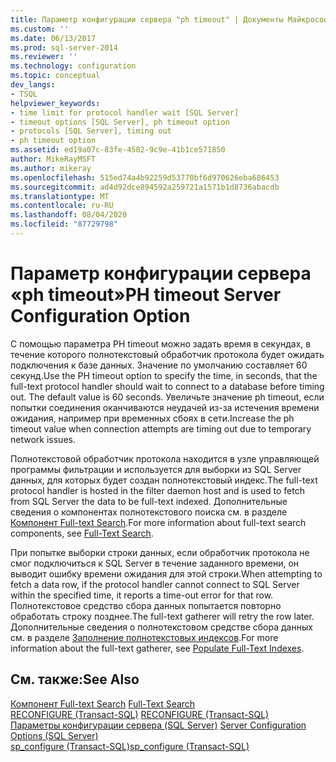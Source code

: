 ```yaml
---
title: Параметр конфигурации сервера "ph timeout" | Документы Майкрософт
ms.custom: ''
ms.date: 06/13/2017
ms.prod: sql-server-2014
ms.reviewer: ''
ms.technology: configuration
ms.topic: conceptual
dev_langs:
- TSQL
helpviewer_keywords:
- time limit for protocol handler wait [SQL Server]
- timeout options [SQL Server], ph timeout option
- protocols [SQL Server], timing out
- ph timeout option
ms.assetid: ed19a07c-83fe-4582-9c9e-41b1ce571850
author: MikeRayMSFT
ms.author: mikeray
ms.openlocfilehash: 515ed74a4b92259d53770bf6d970626eba686453
ms.sourcegitcommit: ad4d92dce894592a259721a1571b1d8736abacdb
ms.translationtype: MT
ms.contentlocale: ru-RU
ms.lasthandoff: 08/04/2020
ms.locfileid: "87729798"
---
```

# <a name="ph-timeout-server-configuration-option"></a><span data-ttu-id="50a56-102">Параметр конфигурации сервера «ph timeout»</span><span class="sxs-lookup"><span data-stu-id="50a56-102">PH timeout Server Configuration Option</span></span>
  <span data-ttu-id="50a56-103">С помощью параметра PH timeout можно задать время в секундах, в течение которого полнотекстовый обработчик протокола будет ожидать подключения к базе данных. Значение по умолчанию составляет 60 секунд.</span><span class="sxs-lookup"><span data-stu-id="50a56-103">Use the PH timeout option to specify the time, in seconds, that the full-text protocol handler should wait to connect to a database before timing out. The default value is 60 seconds.</span></span> <span data-ttu-id="50a56-104">Увеличьте значение ph timeout, если попытки соединения оканчиваются неудачей из-за истечения времени ожидания, например при временных сбоях в сети.</span><span class="sxs-lookup"><span data-stu-id="50a56-104">Increase the ph timeout value when connection attempts are timing out due to temporary network issues.</span></span>  
  
 <span data-ttu-id="50a56-105">Полнотекстовой обработчик протокола находится в узле управляющей программы фильтрации и используется для выборки из SQL Server данных, для которых будет создан полнотекстовый индекс.</span><span class="sxs-lookup"><span data-stu-id="50a56-105">The full-text protocol handler is hosted in the filter daemon host and is used to fetch from SQL Server the data to be full-text indexed.</span></span> <span data-ttu-id="50a56-106">Дополнительные сведения о компонентах полнотекстового поиска см. в разделе [Компонент Full-text Search](../../relational-databases/search/full-text-search.md).</span><span class="sxs-lookup"><span data-stu-id="50a56-106">For more information about full-text search components, see [Full-Text Search](../../relational-databases/search/full-text-search.md).</span></span>  
  
 <span data-ttu-id="50a56-107">При попытке выборки строки данных, если обработчик протокола не смог подключиться к SQL Server в течение заданного времени, он выводит ошибку времени ожидания для этой строки.</span><span class="sxs-lookup"><span data-stu-id="50a56-107">When attempting to fetch a data row, if the protocol handler cannot connect to SQL Server within the specified time, it reports a time-out error for that row.</span></span> <span data-ttu-id="50a56-108">Полнотекстовое средство сбора данных попытается повторно обработать строку позднее.</span><span class="sxs-lookup"><span data-stu-id="50a56-108">The full-text gatherer will retry the row later.</span></span> <span data-ttu-id="50a56-109">Дополнительные сведения о полнотекстовом средстве сбора данных см. в разделе [Заполнение полнотекстовых индексов](../../relational-databases/indexes/indexes.md).</span><span class="sxs-lookup"><span data-stu-id="50a56-109">For more information about the full-text gatherer, see [Populate Full-Text Indexes](../../relational-databases/indexes/indexes.md).</span></span>  
  
## <a name="see-also"></a><span data-ttu-id="50a56-110">См. также:</span><span class="sxs-lookup"><span data-stu-id="50a56-110">See Also</span></span>  
 <span data-ttu-id="50a56-111">[Компонент Full-text Search](../../relational-databases/search/full-text-search.md) </span><span class="sxs-lookup"><span data-stu-id="50a56-111">[Full-Text Search](../../relational-databases/search/full-text-search.md) </span></span>  
 <span data-ttu-id="50a56-112">[RECONFIGURE (Transact-SQL)](/sql/t-sql/language-elements/reconfigure-transact-sql) </span><span class="sxs-lookup"><span data-stu-id="50a56-112">[RECONFIGURE &#40;Transact-SQL&#41;](/sql/t-sql/language-elements/reconfigure-transact-sql) </span></span>  
 <span data-ttu-id="50a56-113">[Параметры конфигурации сервера (SQL Server)](server-configuration-options-sql-server.md) </span><span class="sxs-lookup"><span data-stu-id="50a56-113">[Server Configuration Options &#40;SQL Server&#41;](server-configuration-options-sql-server.md) </span></span>  
 [<span data-ttu-id="50a56-114">sp_configure (Transact-SQL)</span><span class="sxs-lookup"><span data-stu-id="50a56-114">sp_configure &#40;Transact-SQL&#41;</span></span>](/sql/relational-databases/system-stored-procedures/sp-configure-transact-sql)  
  
  
